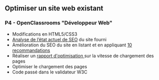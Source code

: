 ## Optimiser un site web existant
### P4 - OpenClassrooms "Développeur Web"
- Modifications en HTML5/CSS3
- [Analyse de l’état actuel de SEO](Rapports/Analyse%20du%20SEO.pdf) du site fourni
- Amélioration du SEO du site en listant et en appliquant [10 recommandations](Rapports/Liste%20de%20recommandations.pdf)
- Réaliser un [rapport d'optimisation ](Rapports/Rapport%20d'optimisation.pdf) sur la vitesse de chargement des pages
- Optimiser le chargement des pages
- Code passé dans le validateur W3C